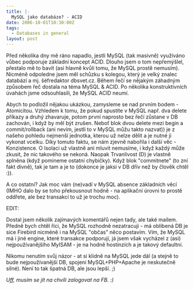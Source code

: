```yaml
---
title: |-
  MySQL jako databáze? - ACID
date: 2006-10-01T10:30:00Z
tags:
  - Databases in general
layout: post
---
```

Před několika dny mě ráno napadlo, jestli MySQL (tak masivně) využíváno vůbec podporuje základní koncept ACID. Dlouho jsem o tom nepřemýšlel, přestalo mě to bavit (asi hlavně kvůli tomu, že MySQL prostě nemusím). Nicméně odpoledne jsem měl schůzku s kolegou, který je velký znalec databází a mj. šéfredaktor dbsvet.cz. Během řečí se nějakým záhadným způsobem řeč dostala na téma MySQL & ACID. Po několika konstruktivních úvahách jsme odsouhlasili, že MySQL ACID neumí. 

Abych to podložil nějakou ukázkou, zamysleme se nad prvním bodem - Atomicitou. Vzhledem k tomu, že pokud spustíte v MySQL např. dva delete příkazy a druhý zhavaruje, potom první naprosto bez řečí zůstane v DB zachován, i když by měl být zrušen. Neboť blok dvou delete mezi begin a commit/rollback (ani nevím, jestli to v MySQL můžu takto nazvat)) je z našeho pohledu nejmenší jednotka, kterou už nelze dělit a je nutné ji vykonat vcelku. Díky tomuto faktu, se nám zjevně nabořila i další věc - Konzistence. O Isolaci už vlastně ani mluvit nemusíme, i když každý může zkusit, že nic takového se nekoná. Naopak Trvanlivost (D) je vlastně splněna (když pomineme ostatní chybičky). Když blok "commitnete" (to zní fakt divně), tak je tam a je to (dokonce je jaksi v DB dřív než by člověk chtěl :)).

A co ostatní? Jak moc vám (ne)vadí v MySQL absence základních věcí (IMHO dalo by se toho překousnout hodně - na aplikační úrovni to prostě oddřete, ale bez transakcí to už je trochu moc).

EDIT:

Dostal jsem několik zajímavých komentářů nejen tady, ale také mailem. Předně bych chtěl říci, že MySQL rozhodně nezatracuji - má oblibená DB je sice Firebird nicméně i na MySQL "občas" něco postavím. Vím, že MySQL má i jiné engine, které transakce podporují, já jsem však vycházel z (asi) nejpoužívanějšího MyISAM - je na hodně hostinzích a je takový defaultní.

Nikomu nenutím svůj názor - at si klidně na MySQL jede dál (a stejně to bude nejpoužívanější DB, spojení MySQL+PHP+Apache je neskutečně silné). Není to tak špatná DB, ale jsou lepší. ;)

_Uff, musím se jít na chvíli zalogovat na FB. :)_